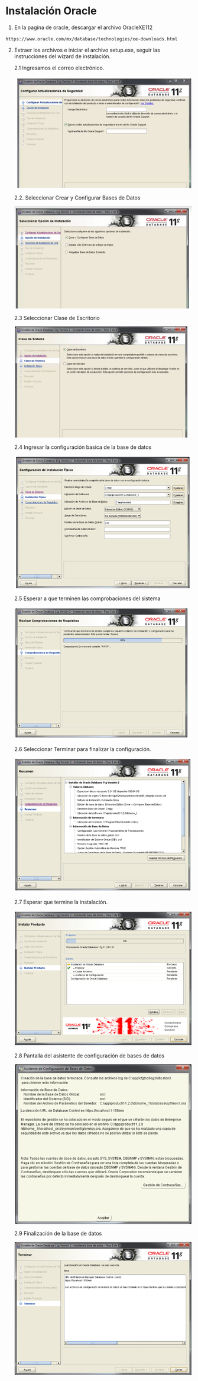 # Instalación Oracle

1. En la pagina de oracle, descargar el archivo OracleXE112
 ```text
https://www.oracle.com/mx/database/technologies/xe-downloads.html
```

2. Extraer los archivos e iniciar el archivo setup.exe, seguir las instrucciones del wizard de instalación.

    2.1 Ingresamos el correo electrónico.
    
    ![](../../Resources/OracleDB/instalacion%20mail.png)
    
    2.2. Seleccionar Crear y Configurar Bases de Datos
    
      ![](../../Resources/OracleDB/config.png)
    
    2.3 Seleccionar Clase de Escritorio
    
    ![](../../Resources/OracleDB/clase.png)
    
    2.4 Ingresar la configuración basica de la base de datos
    
    ![](../../Resources/OracleDB/base.png)
    
    2.5 Esperar a que terminen las comprobaciones del sistema
    
    ![](../../Resources/OracleDB/compro.png)
    
    2.6 Seleccionar Terminar para finalizar la configuración.
    
    ![](../../Resources/OracleDB/finalizacion.png)
    
    2.7 Esperar que termine la instalación.
    
    ![](../../Resources/OracleDB/instalacion.png)
    
    2.8 Pantalla del asistente de configuración de bases de datos
    
    ![](../../Resources/OracleDB/configuraciondb.png)
    
    2.9 Finalización de la base de datos
    
    ![](../../Resources/OracleDB/fin.png)

